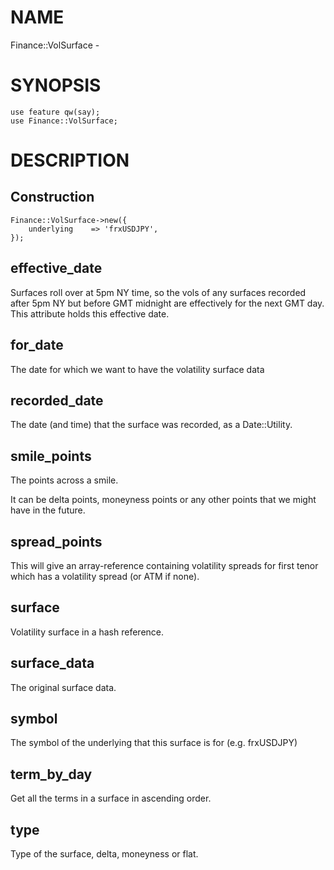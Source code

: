 # NAME

Finance::VolSurface - 

# SYNOPSIS

    use feature qw(say);
    use Finance::VolSurface;

# DESCRIPTION

## Construction

    Finance::VolSurface->new({
        underlying    => 'frxUSDJPY',
    });

## effective\_date

Surfaces roll over at 5pm NY time, so the vols of any surfaces recorded after 5pm NY but
before GMT midnight are effectively for the next GMT day. This attribute holds this
effective date.

## for\_date

The date for which we want to have the volatility surface data

## recorded\_date

The date (and time) that the surface was recorded, as a Date::Utility.

## smile\_points

The points across a smile.

It can be delta points, moneyness points or any other points that we might have in the future.

## spread\_points

This will give an array-reference containing volatility spreads for first tenor which has a volatility spread (or ATM if none).

## surface

Volatility surface in a hash reference.

## surface\_data

The original surface data.

## symbol

The symbol of the underlying that this surface is for (e.g. frxUSDJPY)

## term\_by\_day

Get all the terms in a surface in ascending order.

## type

Type of the surface, delta, moneyness or flat.
